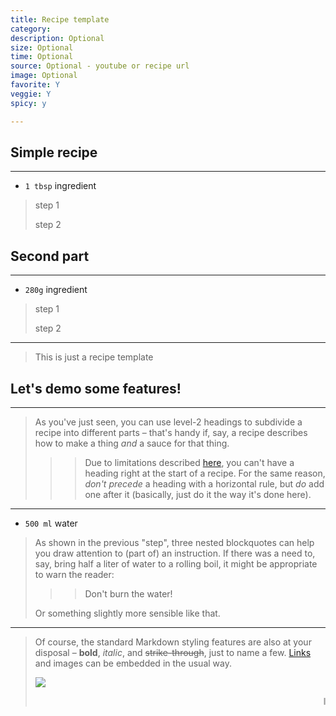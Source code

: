 ```yaml
---
title: Recipe template
category: 
description: Optional
size: Optional
time: Optional
source: Optional - youtube or recipe url
image: Optional
favorite: Y
veggie: Y
spicy: y

---
```


## Simple recipe

---

* `1 tbsp` ingredient

> step 1
>
> step 2


## Second part

---

* `280g` ingredient

> step 1
>
> step 2

---

> This is just a recipe template


## Let's demo some features!

---

> As you've just seen, you can use level-2 headings to subdivide a recipe into different parts – that's handy if, say, a recipe describes how to make a thing *and* a sauce for that thing.
>
>>> Due to limitations described [here](https://github.com/doersino/nyum/issues/1#issuecomment-806698849), you can't have a heading right at the start of a recipe. For the same reason, *don't precede* a heading with a horizontal rule, but *do* add one after it (basically, just do it the way it's done here).

---

* `500 ml` water

> As shown in the previous "step", three nested blockquotes can help you draw attention to (part of) an instruction. If there was a need to, say, bring half a liter of water to a rolling boil, it might be appropriate to warn the reader:
>
>>> Don't burn the water!
>
> Or something slightly more sensible like that.

---

> Of course, the standard Markdown styling features are also at your disposal – **bold**, *italic*, and ~~strike-through~~, just to name a few. [Links](strawberrysmoothie.html) and images can be embedded in the usual way.
>
> ![](perfect_roast_beef.jpg)
>
> <marquee>Inline HTML, while inelegant (*especially* this tag), works too!</marquee>
